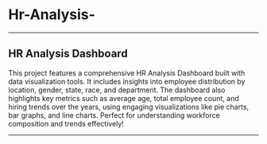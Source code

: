 # Hr-Analysis-

---

## HR Analysis Dashboard

This project features a comprehensive HR Analysis Dashboard built with data visualization tools. It includes insights into employee distribution by location, gender, state, race, and department. The dashboard also highlights key metrics such as average age, total employee count, and hiring trends over the years, using engaging visualizations like pie charts, bar graphs, and line charts. Perfect for understanding workforce composition and trends effectively!

---
